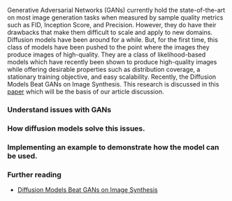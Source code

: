 Generative Adversarial Networks (GANs) currently hold the state-of-the-art on most image generation tasks when measured by sample quality metrics such as FID, Inception Score, and Precision. However, they do have their drawbacks that make them difficult to scale and apply to new domains.
Diffusion models have been around for a while. But, for the first time, this class of models have been pushed to the point where the images they produce images of high-quality. They are a class of likelihood-based models which have recently been shown to produce high-quality images  while offering desirable properties such as distribution coverage, a stationary training objective, and easy scalability. Recently, the Diffusion Models Beat GANs on Image Synthesis. This research is discussed in this [paper](ttps://arxiv.org/abs/2105.05233) which will be the basis of our article discussion.

### Understand issues with GANs

### How diffusion models solve this issues.

### Implementing an example to demonstrate how the model can be used.

### Further reading
- [Diffusion Models Beat GANs on Image Synthesis](https://arxiv.org/abs/2105.05233)